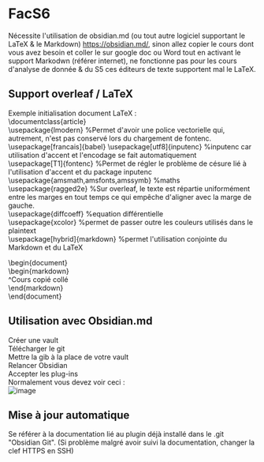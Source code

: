 # FacS6
Nécessite l'utilisation de obsidian.md (ou tout autre logiciel supportant le LaTeX & le Markdown) https://obsidian.md/, sinon allez copier le cours dont vous avez besoin et coller le sur google doc ou Word tout en activant le support Markodwn (référer internet), ne fonctionne pas pour les cours d'analyse de donnée & du S5 ces éditeurs de texte supportent mal le LaTeX.

## Support overleaf / LaTeX   
Exemple initialisation document LaTeX :  
\documentclass{article}  
\usepackage{lmodern} %Permet d'avoir une police vectorielle qui, autrement, n'est pas conservé lors du chargement de fontenc.  
\usepackage[francais]{babel} 
\usepackage[utf8]{inputenc} %inputenc car utilisation d'accent et l'encodage se fait automatiquement    
\usepackage[T1]{fontenc} %Permet de régler le problème de césure lié à l'utilisation d'accent et du package inputenc  
\usepackage{amsmath,amsfonts,amssymb} %maths  
\usepackage{ragged2e} %Sur overleaf, le texte est répartie uniformément entre les marges en tout temps ce qui empêche d'aligner avec la marge de gauche.   
\usepackage{diffcoeff}  %equation différentielle  
\usepackage{xcolor} %permet de passer outre les couleurs utilisés dans le plaintext  
\usepackage[hybrid]{markdown} %permet l'utilisation conjointe du Markdown et du LaTeX  
  
\begin{document}  
\begin{markdown}  
^Cours copié collé  
\end{markdown}  
\end{document}  
 
## Utilisation avec Obsidian.md  
Créer une vault   
Télécharger le git   
Mettre la gib à la place de votre vault  
Relancer Obsidian  
Accepter les plug-ins  
Normalement vous devez voir ceci :   
![image](https://user-images.githubusercontent.com/115942285/218880631-6af1a44e-3e93-4492-8984-b8280f8873f9.png)



## Mise à jour automatique
Se référer à la documentation lié au plugin déjà installé dans le .git "Obsidian Git".
(Si problème malgré avoir suivi la documentation, changer la clef HTTPS en SSH)